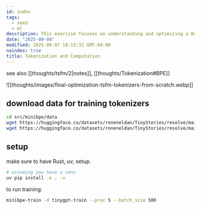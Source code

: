 ```yaml
---
id: index
tags:
  - seed
  - ml
description: This exercise focuses on understanding and optimizing a Byte Pair Encoding (BPE) tokenizer.
date: "2025-09-04"
modified: 2025-09-07 18:13:32 GMT-04:00
noindex: true
title: Tokenization and Computation
---
```


see also [[thoughts/tsfm/2|notes]], [[thoughts/Tokenization#BPE]]

![[thoughts/images/final-optimization-tsfm-tokenizers-from-scratch.webp]]

## download data for training tokenizers

```bash
cd src/minibpe/data
wget https://huggingface.co/datasets/roneneldan/TinyStories/resolve/main/TinyStoriesV2-GPT4-train.txt
wget https://huggingface.co/datasets/roneneldan/TinyStories/resolve/main/TinyStoriesV2-GPT4-valid.txt
```

## setup

make sure to have Rust, uv, setup.

```bash
# assuming you have a venv
uv pip install -e . -v
```

to run training:

```bash
minibpe-train -d tinygpt-train --proc 5 --batch_size 500
```
